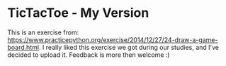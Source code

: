 # TicTacToe - My Version
This is an exercise from: https://www.practicepython.org/exercise/2014/12/27/24-draw-a-game-board.html.
I really liked this exercise we got during our studies, and I've decided to upload it.
Feedback is more then welcome :)

